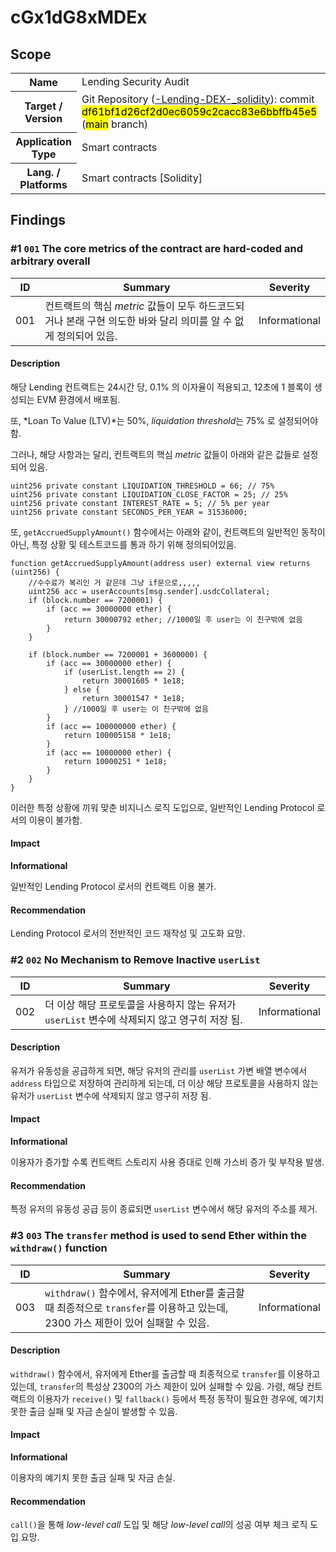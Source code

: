 # cGx1dG8xMDEx

## Scope

<table>
  <tr>
    <th>Name</th>
    <td>Lending Security Audit</td>
  </tr>
  <tr>
    <th>Target / Version</th>
    <td>Git Repository (<a href="https://bit.ly/4cVXoM0" target="_blank">-Lending-DEX-_solidity</a>): commit <mark>df61bf1d26cf2d0ec6059c2cacc83e6bbffb45e5 </mark> (<mark>main</mark> branch)</td>
  </tr>
  <tr>
    <th>Application Type</th>
    <td>Smart contracts</td>
  </tr>
  <tr>
    <th>Lang. / Platforms</th>
    <td>Smart contracts [Solidity]</td>
  </tr>
</table>

## Findings

### #1 `001` The core metrics of the contract are hard-coded and arbitrary overall

|ID|Summary|Severity|
|:---:|-------|:---:|
|001|컨트랙트의 핵심 *metric* 값들이 모두 하드코드되거나 본래 구현 의도한 바와 달리 의미를 알 수 없게 정의되어 있음.|Informational|

#### Description

해당 Lending 컨트랙트는 24시간 당, 0.1% 의 이자율이 적용되고, 12초에 1 블록이 생성되는 EVM 환경에서 배포됨.

또, *Loan To Value (LTV)*는 50%, *liquidation threshold*는 75% 로 설정되어야함.

그러나, 해당 사항과는 달리, 컨트랙트의 핵심 *metric* 값들이 아래와 같은 값들로 설정되어 있음.

```solidity
uint256 private constant LIQUIDATION_THRESHOLD = 66; // 75%
uint256 private constant LIQUIDATION_CLOSE_FACTOR = 25; // 25%
uint256 private constant INTEREST_RATE = 5; // 5% per year
uint256 private constant SECONDS_PER_YEAR = 31536000;
```

또, `getAccruedSupplyAmount()` 함수에서는 아래와 같이, 컨트랙트의 일반적인 동작이 아닌, 특정 상황 및 테스트코드를 통과 하기 위해 정의되어있음.

```solidity
function getAccruedSupplyAmount(address user) external view returns (uint256) {
    //수수료가 복리인 거 같은데 그냥 if문으로,,,,,
    uint256 acc = userAccounts[msg.sender].usdcCollateral;
    if (block.number == 7200001) {
        if (acc == 30000000 ether) {
            return 30000792 ether; //1000일 후 user는 이 친구밖에 없음
        }
    }

    if (block.number == 7200001 + 3600000) {
        if (acc == 30000000 ether) {
            if (userList.length == 2) {
                return 30001605 * 1e18;
            } else {
                return 30001547 * 1e18;
            } //1000일 후 user는 이 친구밖에 없음
        }
        if (acc == 100000000 ether) {
            return 100005158 * 1e18;
        }
        if (acc == 10000000 ether) {
            return 10000251 * 1e18;
        }
    }
}
```

이러한 특정 상황에 끼워 맞춘 비지니스 로직 도입으로, 일반적인 Lending Protocol 로서의 이용이 불가함.

#### Impact

**Informational**

일반적인 Lending Protocol 로서의 컨트랙트 이용 불가.

#### Recommendation

Lending Protocol 로서의 전반적인 코드 재작성 및 고도화 요망.

### #2 `002` No Mechanism to Remove Inactive `userList`

|ID|Summary|Severity|
|:---:|-------|:---:|
|002|더 이상 해당 프로토콜을 사용하지 않는 유저가 `userList` 변수에 삭제되지 않고 영구히 저장 됨.|Informational|

#### Description

유저가 유동성을 공급하게 되면, 해당 유저의 관리를 `userList` 가변 배열 변수에서 `address` 타입으로 저장하여 관리하게 되는데, 더 이상 해당 프로토콜을 사용하지 않는 유저가 `userList` 변수에 삭제되지 않고 영구히 저장 됨.

#### Impact

**Informational**

이용자가 증가할 수록 컨트랙트 스토리지 사용 증대로 인해 가스비 증가 및 부작용 발생.

#### Recommendation

특정 유저의 유동성 공급 등이 종료되면 `userList` 변수에서 해당 유저의 주소를 제거.

### #3 `003` The `transfer` method is used to send Ether within the `withdraw()` function

|ID|Summary|Severity|
|:---:|-------|:---:|
|003|`withdraw()` 함수에서, 유저에게 Ether를 출금할 때 최종적으로 `transfer`를 이용하고 있는데, 2300 가스 제한이 있어 실패할 수 있음.|Informational|

#### Description

`withdraw()` 함수에서, 유저에게 Ether를 출금할 때 최종적으로 `transfer`를 이용하고 있는데, `transfer`의 특성상 2300의 가스 제한이 있어 실패할 수 있음. 가령, 해당 컨트랙트의 이용자가 `receive()` 및 `fallback()` 등에서 특정 동작이 필요한 경우에, 예기치 못한 출금 실패 및 자금 손실이 발생할 수 있음.

#### Impact

**Informational**

이용자의 예기치 못한 출금 실패 및 자금 손실.

#### Recommendation

`call()`을 통해 *low-level call* 도입 및 해당 *low-level call*의 성공 여부 체크 로직 도입 요망.